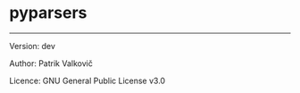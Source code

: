 # pyparsers

-----

Version: dev

Author: Patrik Valkovič

Licence: GNU General Public License v3.0
